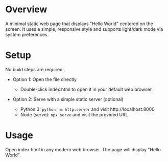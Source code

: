 # Overview
A minimal static web page that displays "Hello World" centered on the screen. It uses a simple, responsive style and supports light/dark mode via system preferences.

# Setup
No build steps are required.

- Option 1: Open the file directly
  - Double-click index.html to open it in your default web browser.

- Option 2: Serve with a simple static server (optional)
  - Python 3: `python -m http.server` and visit http://localhost:8000
  - Node (serve): `npx serve` and visit the provided URL

# Usage
Open index.html in any modern web browser. The page will display "Hello World".